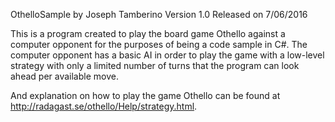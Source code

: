 OthelloSample by Joseph Tamberino
Version 1.0
Released on 7/06/2016

This is a program created to play the board game Othello against a computer opponent for the purposes of being a code sample in C#. The computer opponent has a basic AI in order to play the game with a low-level strategy with only a limited number of turns that the program can look ahead per available move.

And explanation on how to play the game Othello can be found at http://radagast.se/othello/Help/strategy.html.
